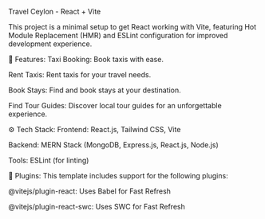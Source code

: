 Travel Ceylon - React + Vite

This project is a minimal setup to get React working with Vite, featuring Hot Module Replacement (HMR) and ESLint configuration for improved development experience.

🚀 Features:
Taxi Booking: Book taxis with ease.

Rent Taxis: Rent taxis for your travel needs.

Book Stays: Find and book stays at your destination.

Find Tour Guides: Discover local tour guides for an unforgettable experience.

⚙️ Tech Stack:
Frontend: React.js, Tailwind CSS, Vite

Backend: MERN Stack (MongoDB, Express.js, React.js, Node.js)

Tools: ESLint (for linting)

🔌 Plugins:
This template includes support for the following plugins:

@vitejs/plugin-react: Uses Babel for Fast Refresh

@vitejs/plugin-react-swc: Uses SWC for Fast Refresh
